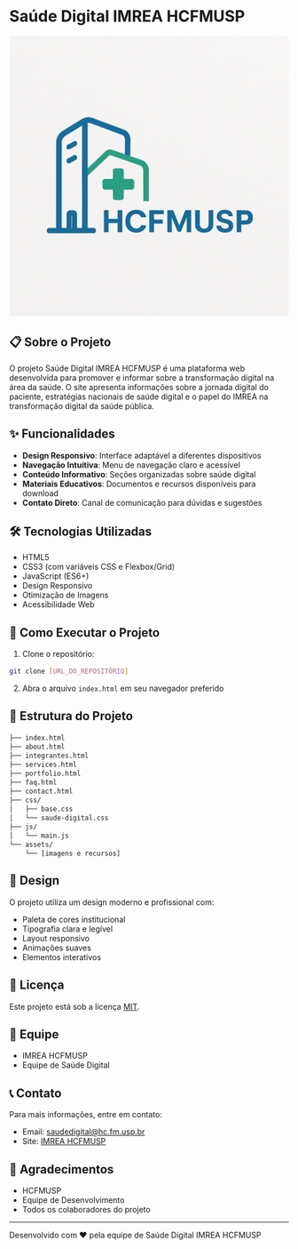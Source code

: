 # Saúde Digital IMREA HCFMUSP

![Logo Saúde Digital](assets/LogoeFavicon.png)

## 📋 Sobre o Projeto

O projeto Saúde Digital IMREA HCFMUSP é uma plataforma web desenvolvida para promover e informar sobre a transformação digital na área da saúde. O site apresenta informações sobre a jornada digital do paciente, estratégias nacionais de saúde digital e o papel do IMREA na transformação digital da saúde pública.

## ✨ Funcionalidades

- **Design Responsivo**: Interface adaptável a diferentes dispositivos
- **Navegação Intuitiva**: Menu de navegação claro e acessível
- **Conteúdo Informativo**: Seções organizadas sobre saúde digital
- **Materiais Educativos**: Documentos e recursos disponíveis para download
- **Contato Direto**: Canal de comunicação para dúvidas e sugestões

## 🛠️ Tecnologias Utilizadas

- HTML5
- CSS3 (com variáveis CSS e Flexbox/Grid)
- JavaScript (ES6+)
- Design Responsivo
- Otimização de Imagens
- Acessibilidade Web

## 🚀 Como Executar o Projeto

1. Clone o repositório:
```bash
git clone [URL_DO_REPOSITÓRIO]
```

2. Abra o arquivo `index.html` em seu navegador preferido

## 📱 Estrutura do Projeto

```
├── index.html
├── about.html
├── integrantes.html
├── services.html
├── portfolio.html
├── faq.html
├── contact.html
├── css/
│   ├── base.css
│   └── saude-digital.css
├── js/
│   └── main.js
└── assets/
    └── [imagens e recursos]
```

## 🎨 Design

O projeto utiliza um design moderno e profissional com:
- Paleta de cores institucional
- Tipografia clara e legível
- Layout responsivo
- Animações suaves
- Elementos interativos

## 📄 Licença

Este projeto está sob a licença [MIT](LICENSE).

## 👥 Equipe

- IMREA HCFMUSP
- Equipe de Saúde Digital

## 📞 Contato

Para mais informações, entre em contato:
- Email: saudedigital@hc.fm.usp.br
- Site: [IMREA HCFMUSP](https://www.hc.fm.usp.br/imrea)

## 🙏 Agradecimentos

- HCFMUSP
- Equipe de Desenvolvimento
- Todos os colaboradores do projeto

---

Desenvolvido com ❤️ pela equipe de Saúde Digital IMREA HCFMUSP
